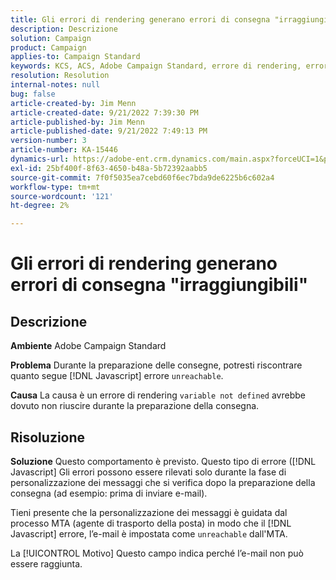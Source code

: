 ```yaml
---
title: Gli errori di rendering generano errori di consegna "irraggiungibili"
description: Descrizione
solution: Campaign
product: Campaign
applies-to: Campaign Standard
keywords: KCS, ACS, Adobe Campaign Standard, errore di rendering, errore di consegna irraggiungibile
resolution: Resolution
internal-notes: null
bug: false
article-created-by: Jim Menn
article-created-date: 9/21/2022 7:39:30 PM
article-published-by: Jim Menn
article-published-date: 9/21/2022 7:49:13 PM
version-number: 3
article-number: KA-15446
dynamics-url: https://adobe-ent.crm.dynamics.com/main.aspx?forceUCI=1&pagetype=entityrecord&etn=knowledgearticle&id=31bf9718-e539-ed11-9db1-0022480866ad
exl-id: 25bf400f-8f63-4650-b48a-5b72392aabb5
source-git-commit: 7f0f5035ea7cebd60f6ec7bda9de6225b6c602a4
workflow-type: tm+mt
source-wordcount: '121'
ht-degree: 2%

---
```


# Gli errori di rendering generano errori di consegna &quot;irraggiungibili&quot;

## Descrizione


<b>Ambiente</b>
Adobe Campaign Standard

<b>Problema</b>
Durante la preparazione delle consegne, potresti riscontrare quanto segue [!DNL Javascript] errore `unreachable`.

<b>Causa</b>
La causa è un errore di rendering `variable not defined` avrebbe dovuto non riuscire durante la preparazione della consegna.


## Risoluzione


<b>Soluzione</b>
Questo comportamento è previsto. Questo tipo di errore ([!DNL Javascript] Gli errori possono essere rilevati solo durante la fase di personalizzazione dei messaggi che si verifica dopo la preparazione della consegna (ad esempio: prima di inviare e-mail).

Tieni presente che la personalizzazione dei messaggi è guidata dal processo MTA (agente di trasporto della posta) in modo che il [!DNL Javascript] errore, l’e-mail è impostata come `unreachable` dall&#39;MTA.

La [!UICONTROL Motivo] Questo campo indica perché l’e-mail non può essere raggiunta.
